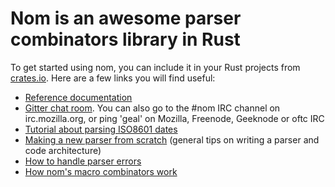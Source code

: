 # Nom is an awesome parser combinators library in Rust

To get started using nom, you can include it in your Rust projects from
[crates.io](https://crates.io/crates/nom). Here are a few links you will find useful:

* [Reference documentation](https://docs.rs/nom)
* [Gitter chat room](https://gitter.im/Geal/nom). You can also go to the #nom IRC
channel on irc.mozilla.org, or ping 'geal' on Mozilla, Freenode, Geeknode or oftc IRC
* [Tutorial about parsing ISO8601 dates](https://github.com/badboy/iso8601/blob/338b3d1a9ca220372292f631a3bc2e5176cca331/docs/parsing-iso8601-dates-using-nom.md)
* [Making a new parser from scratch](making_a_new_parser_from_scratch.md)
(general tips on writing a parser and code architecture)
* [How to handle parser errors](error_management.md)
* [How nom's macro combinators work](how_nom_macros_work.md)
